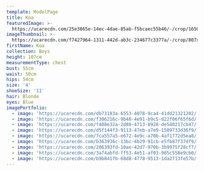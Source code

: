 ```yaml
---
template: ModelPage
title: Koa
featuredImage: >-
  https://ucarecdn.com/25e3865e-14ec-4dae-85ab-f5bcaec55b46/-/crop/1650x945/0,0/-/preview/
imageThumbnail: >-
  https://ucarecdn.com/f7427964-1311-442d-ab3c-234677c3377a/-/crop/807x1100/508,0/-/preview/
firstName: Koa
collection: Boys
height: 107cm
measurementType: chest
bust: 55cm
waist: 50cm
hips: 54cm
size: '4'
shoeSize: '11'
hair: Blonde
eyes: Blue
imagePortfolio:
  - image: 'https://ucarecdn.com/db73183a-6553-4078-9ca4-41dd21321202/'
  - image: 'https://ucarecdn.com/f306216c-9b40-4e91-b9c5-d22f06f65f6d/'
  - image: 'https://ucarecdn.com/f408e32a-2d80-4713-8928-de540217cb47/'
  - image: 'https://ucarecdn.com/d5f144f3-9113-47eb-a7e9-1589733d36f9/'
  - image: 'https://ucarecdn.com/7ca557a5-e672-4e9c-a70b-4af1772d5ea8/'
  - image: 'https://ucarecdn.com/b363936c-13bc-4b29-91cb-e5fb87f37df9/'
  - image: 'https://ucarecdn.com/206393fd-10ae-42d7-970b-3b9975f28cf7/'
  - image: 'https://ucarecdn.com/3a74abfd-ff53-4e51-af03-905c558e9cb0/'
  - image: 'https://ucarecdn.com/b9b841fb-68d8-4778-9513-1da2713fe57b/'
---
```


